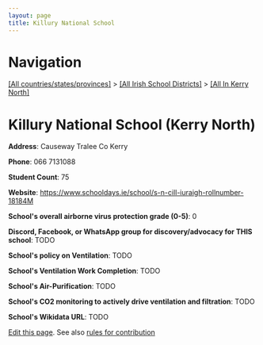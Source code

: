 ```yaml
---
layout: page
title: Killury National School
---
```

# Navigation

[[All countries/states/provinces]](../../..) > [[All Irish School Districts]](../..) > [[All In Kerry North]](..)

# Killury National School (Kerry North)

**Address**: Causeway Tralee Co Kerry

**Phone**: 066 7131088

**Student Count**: 75

**Website**: <https://www.schooldays.ie/school/s-n-cill-iuraigh-rollnumber-18184M>

**School's overall airborne virus protection grade (0-5)**: 0

**Discord, Facebook, or WhatsApp group for discovery/advocacy for THIS school**: TODO

**School's policy on Ventilation**: TODO

**School's Ventilation Work Completion**: TODO

**School's Air-Purification**: TODO

**School's CO2 monitoring to actively drive ventilation and filtration**: TODO

**School's Wikidata URL**: TODO


[Edit this page](https://github.com/ventilate-schools/Ireland/edit/main/./Kerry_North/Killury_National_School.md). See also [rules for contribution](../../../contribution-rules/)